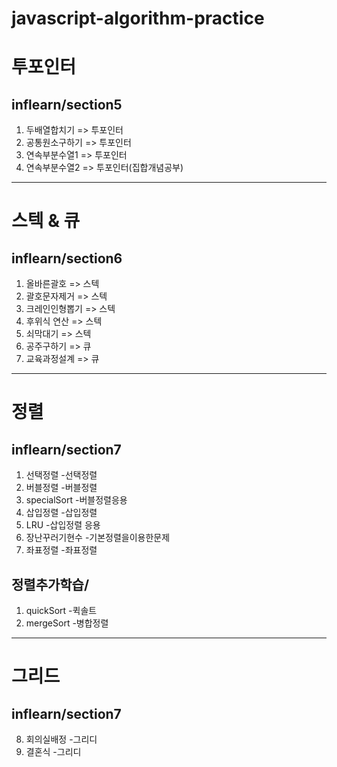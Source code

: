 # javascript-algorithm-practice

# 투포인터

## inflearn/section5

1. 두배열합치기 => 투포인터
2. 공통원소구하기 => 투포인터
3. 연속부분수열1 => 투포인터
4. 연속부분수열2 => 투포인터(집합개념공부)

---

# 스텍 & 큐

## inflearn/section6

1. 올바른괄호 => 스텍
2. 괄호문자제거 => 스텍
3. 크레인인형뽑기 => 스텍
4. 후위식 연산 => 스텍
5. 쇠막대기 => 스텍
6. 공주구하기 => 큐
7. 교육과정설계 => 큐

---

# 정렬

## inflearn/section7

1. 선택정렬 -선택정렬
2. 버블정렬 -버블정렬
3. specialSort -버블정렬응용
4. 삽입정렬 -삽입정렬
5. LRU -삽입정렬 응용
6. 장난꾸러기현수 -기본정렬을이용한문제
7. 좌표정렬 -좌표정렬

## 정렬추가학습/

1. quickSort -퀵솔트
2. mergeSort -병합정렬

---

# 그리드

## inflearn/section7

8. 회의실배정 -그리디
9. 결혼식 -그리디
